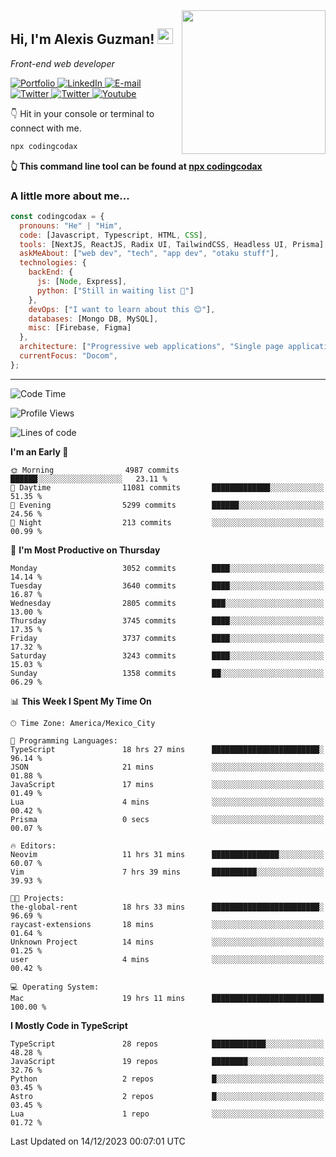 <img align='right' src="https://media.giphy.com/media/M9gbBd9nbDrOTu1Mqx/giphy.gif" width="230">
<h2>Hi, I'm Alexis Guzman! <img src="https://media.giphy.com/media/hvRJCLFzcasrR4ia7z/giphy.gif" width="25px"></h2>
<p><em>Front-end web developer</em></p>

<p>
  <a href='https://www.codingcodax.dev' target='_blank'>
    <img alt='Portfolio' src='https://img.shields.io/badge/Portfolio-black?logo=vercel&style=flat-square'>
  </a>
  <a href='https://linkedin.com/in/codingcodax' target='_blank'>
    <img alt='LinkedIn' src='https://img.shields.io/badge/LinkedIn-black?logo=LinkedIn&style=flat-square'>
  </a>
  <a href='mailto:codingcodax@gmail.com' target='_blank'>
    <img alt='E-mail' src='https://img.shields.io/badge/Email-black?logo=Gmail&style=flat-square'>
  </a>
  <a href='https://twitter.com/codingcodax' target='_blank'>
    <img alt='Twitter' src='https://img.shields.io/badge/Twitter-black?logo=Twitter&style=flat-square'>
  </a>
  <a href='https://www.instagram.com/codingcodax' target='_blank'>
    <img alt='Twitter' src='https://img.shields.io/badge/Instagram-black?logo=Instagram&style=flat-square'>
  </a>
  <a href='https://www.youtube.com/@codingcodax' target='_blank'>
    <img alt='Youtube' src='https://img.shields.io/badge/YouTube-black?logo=Youtube&style=flat-square'>
  </a>
</p>

👇 Hit in your console or terminal to connect with me.

```bash
npx codingcodax
```
**👆 This command line tool can be found at [npx codingcodax](https://github.com/codingcodax/npx-codingcodax)**

<h3>A little more about me...</h3>

```javascript
const codingcodax = {
  pronouns: "He" | "Him",
  code: [Javascript, Typescript, HTML, CSS],
  tools: [NextJS, ReactJS, Radix UI, TailwindCSS, Headless UI, Prisma],
  askMeAbout: ["web dev", "tech", "app dev", "otaku stuff"],
  technologies: {
    backEnd: {
      js: [Node, Express],
      python: ["Still in waiting list 🥲"]
    },
    devOps: ["I want to learn about this 😊"],
    databases: [Mongo DB, MySQL],
    misc: [Firebase, Figma]
  },
  architecture: ["Progressive web applications", "Single page applications"],
  currentFocus: "Docom",
};
```

---

<!--START_SECTION:waka-->
![Code Time](http://img.shields.io/badge/Code%20Time-2%2C023%20hrs%2031%20mins-blue)

![Profile Views](http://img.shields.io/badge/Profile%20Views-0-blue)

![Lines of code](https://img.shields.io/badge/From%20Hello%20World%20I%27ve%20Written-9.4%20million%20lines%20of%20code-blue)

**I'm an Early 🐤** 

```text
🌞 Morning                4987 commits        ██████░░░░░░░░░░░░░░░░░░░   23.11 % 
🌆 Daytime                11081 commits       █████████████░░░░░░░░░░░░   51.35 % 
🌃 Evening                5299 commits        ██████░░░░░░░░░░░░░░░░░░░   24.56 % 
🌙 Night                  213 commits         ░░░░░░░░░░░░░░░░░░░░░░░░░   00.99 % 
```
📅 **I'm Most Productive on Thursday** 

```text
Monday                   3052 commits        ████░░░░░░░░░░░░░░░░░░░░░   14.14 % 
Tuesday                  3640 commits        ████░░░░░░░░░░░░░░░░░░░░░   16.87 % 
Wednesday                2805 commits        ███░░░░░░░░░░░░░░░░░░░░░░   13.00 % 
Thursday                 3745 commits        ████░░░░░░░░░░░░░░░░░░░░░   17.35 % 
Friday                   3737 commits        ████░░░░░░░░░░░░░░░░░░░░░   17.32 % 
Saturday                 3243 commits        ████░░░░░░░░░░░░░░░░░░░░░   15.03 % 
Sunday                   1358 commits        ██░░░░░░░░░░░░░░░░░░░░░░░   06.29 % 
```


📊 **This Week I Spent My Time On** 

```text
🕑︎ Time Zone: America/Mexico_City

💬 Programming Languages: 
TypeScript               18 hrs 27 mins      ████████████████████████░   96.14 % 
JSON                     21 mins             ░░░░░░░░░░░░░░░░░░░░░░░░░   01.88 % 
JavaScript               17 mins             ░░░░░░░░░░░░░░░░░░░░░░░░░   01.49 % 
Lua                      4 mins              ░░░░░░░░░░░░░░░░░░░░░░░░░   00.42 % 
Prisma                   0 secs              ░░░░░░░░░░░░░░░░░░░░░░░░░   00.07 % 

🔥 Editors: 
Neovim                   11 hrs 31 mins      ███████████████░░░░░░░░░░   60.07 % 
Vim                      7 hrs 39 mins       ██████████░░░░░░░░░░░░░░░   39.93 % 

🐱‍💻 Projects: 
the-global-rent          18 hrs 33 mins      ████████████████████████░   96.69 % 
raycast-extensions       18 mins             ░░░░░░░░░░░░░░░░░░░░░░░░░   01.64 % 
Unknown Project          14 mins             ░░░░░░░░░░░░░░░░░░░░░░░░░   01.25 % 
user                     4 mins              ░░░░░░░░░░░░░░░░░░░░░░░░░   00.42 % 

💻 Operating System: 
Mac                      19 hrs 11 mins      █████████████████████████   100.00 % 
```

**I Mostly Code in TypeScript** 

```text
TypeScript               28 repos            ████████████░░░░░░░░░░░░░   48.28 % 
JavaScript               19 repos            ████████░░░░░░░░░░░░░░░░░   32.76 % 
Python                   2 repos             █░░░░░░░░░░░░░░░░░░░░░░░░   03.45 % 
Astro                    2 repos             █░░░░░░░░░░░░░░░░░░░░░░░░   03.45 % 
Lua                      1 repo              ░░░░░░░░░░░░░░░░░░░░░░░░░   01.72 % 
```




 Last Updated on 14/12/2023 00:07:01 UTC
<!--END_SECTION:waka-->
